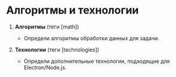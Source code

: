 # Алгоритмы и технологии

1. **Алгоритмы** (теги [math])
    - Определи алгоритмы обработки данных для задачи.

2. **Технологии** (теги [technologies])
    - Определи дополнительные технологии, подходящие для Electron/Node.js.
